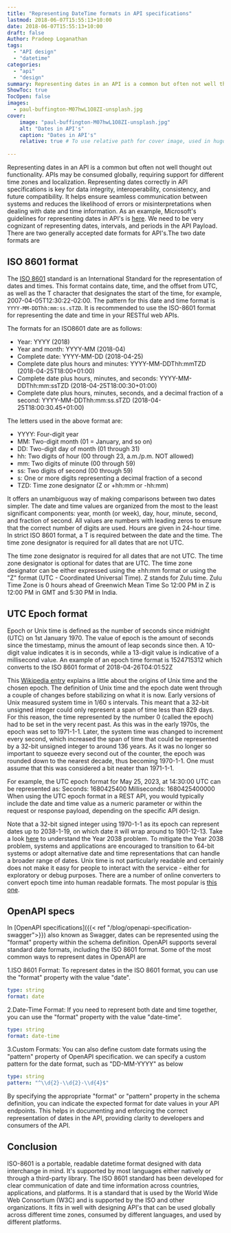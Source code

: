 ```yaml
---
title: "Representing DateTime formats in API specifications"
lastmod: 2018-06-07T15:55:13+10:00
date: 2018-06-07T15:55:13+10:00
draft: false
Author: Pradeep Loganathan
tags: 
  - "API design"
  - "datetime"
categories:
  - "api"
  - "design"
summary: Representing dates in an API is a common but often not well thought out functionality.We need to be very cognizant of representing dates, intervals, and periods in the API Payload. There are two generally accepted date formats for API's.
ShowToc: true
TocOpen: false
images:
  - paul-buffington-M07hwL1O8ZI-unsplash.jpg
cover:
    image: "paul-buffington-M07hwL1O8ZI-unsplash.jpg"
    alt: "Dates in API's"
    caption: "Dates in API's"
    relative: true # To use relative path for cover image, used in hugo Page-bundles
 
---
```



Representing dates in an API is a common but often not well thought out functionality. APIs may be consumed globally, requiring support for different time zones and localization. Representing dates correctly in API specifications is key for data integrity, interoperability, consistency, and future compatibility. It helps ensure seamless communication between systems and reduces the likelihood of errors or misinterpretations when dealing with date and time information. As an example, Microsoft's guidelines for representing dates in API's is [here](https://github.com/Microsoft/api-guidelines/blob/master/Guidelines.md#113-json-serialization-of-dates-and-times). We need to be very cognizant of representing dates, intervals, and periods in the API Payload. There are two generally accepted date formats for API's.The two date formats are

## ISO 8601 format

The [ISO 8601](https://www.iso.org/iso-8601-date-and-time-format.html) standard is an International Standard for the representation of dates and times. This format contains date, time, and the offset from UTC, as well as the T character that designates the start of the time, for example, 2007-04-05T12:30:22-02:00. The pattern for this date and time format is ```YYYY-MM-DDThh:mm:ss.sTZD```. It is recommended to use the ISO-8601 format for representing the date and time in your RESTful web APIs.

The formats for an ISO8601 date are as follows:

- Year: YYYY (2018)
- Year and month: YYYY-MM (2018-04)
- Complete date: YYYY-MM-DD (2018-04-25)
- Complete date plus hours and minutes: YYYY-MM-DDThh:mmTZD (2018-04-25T18:00+01:00)
- Complete date plus hours, minutes, and seconds: YYYY-MM-DDThh:mm:ssTZD (2018-04-25T18:00:30+01:00)
- Complete date plus hours, minutes, seconds, and a decimal fraction of a second: YYYY-MM-DDThh:mm:ss.sTZD (2018-04-25T18:00:30.45+01:00)

The letters used in the above format are:

- YYYY: Four-digit year
- MM: Two-digit month (01 = January, and so on)
- DD: Two-digit day of month (01 through 31)
- hh: Two digits of hour (00 through 23, a.m./p.m. NOT allowed)
- mm: Two digits of minute (00 through 59)
- ss: Two digits of second (00 through 59)
- s: One or more digits representing a decimal fraction of a second
- TZD: Time zone designator (Z or +hh:mm or -hh:mm)

It offers an unambiguous way of making comparisons between two dates simpler. The date and time values are organized from the most to the least significant components: year, month (or week), day, hour, minute, second, and fraction of second. All values are numbers with leading zeros to ensure that the correct number of digits are used. Hours are given in 24-hour time. In strict ISO 8601 format, a T is required between the date and the time. The time zone designator is required for all dates that are not UTC.  

The time zone designator is required for all dates that are not UTC. The time zone designator is optional for dates that are UTC. The time zone designator can be either expressed using the ±hh:mm format or using the "Z" format (UTC - Coordinated Universal Time). Z stands for Zulu time. Zulu Time Zone is 0 hours ahead of Greenwich Mean Time So 12:00 PM in Z is 12:00 PM in GMT and 5:30 PM in India.

## UTC Epoch format

Epoch or Unix time is defined as the number of seconds since midnight (UTC) on 1st January 1970. The value of epoch is the amount of seconds since the timestamp, minus the amount of leap seconds since then. A 10-digit value indicates it is in seconds, while a 13-digit value is indicative of a millisecond value. An example of an epoch time format is 1524715312 which converts to the ISO 8601 format of 2018-04-26T04:01:52Z

This [Wikipedia entry](http://en.wikipedia.org/wiki/Unix_time#History) explains a little about the origins of Unix time and the chosen epoch. The definition of Unix time and the epoch date went through a couple of changes before stabilizing on what it is now. Early versions of Unix measured system time in 1/60 s intervals. This meant that a 32-bit unsigned integer could only represent a span of time less than 829 days. For this reason, the time represented by the number 0 (called the epoch) had to be set in the very recent past. As this was in the early 1970s, the epoch was set to 1971-1-1. Later, the system time was changed to increment every second, which increased the span of time that could be represented by a 32-bit unsigned integer to around 136 years. As it was no longer so important to squeeze every second out of the counter, the epoch was rounded down to the nearest decade, thus becoming 1970-1-1. One must assume that this was considered a bit neater than 1971-1-1.

For example, the UTC epoch format for May 25, 2023, at 14:30:00 UTC can be represented as:
Seconds: 1680425400
Milliseconds: 1680425400000
When using the UTC epoch format in a REST API, you would typically include the date and time value as a numeric parameter or within the request or response payload, depending on the specific API design.

Note that a 32-bit signed integer using 1970-1-1 as its epoch can represent dates up to 2038-1-19, on which date it will wrap around to 1901-12-13. Take a look [here](https://en.wikipedia.org/wiki/Year_2038_problem) to understand the Year 2038 problem. To mitigate the Year 2038 problem, systems and applications are encouraged to transition to 64-bit systems or adopt alternative date and time representations that can handle a broader range of dates. Unix time is not particularly readable and certainly does not make it easy for people to interact with the service - either for exploratory or debug purposes. There are a number of online converters to convert epoch time into human readable formats. The most popular is [this one](https://www.epochconverter.com/).

## OpenAPI specs

In [OpenAPI specifications]({{< ref "/blog/openapi-specification-swagger">}}) also known as Swagger, dates can be represented using the "format" property within the schema definition. OpenAPI supports several standard date formats, including the ISO 8601 format. Some of the most common ways to represent dates in OpenAPI are

1.ISO 8601 Format: To represent dates in the ISO 8601 format, you can use the "format" property with the value "date".

```yaml
type: string
format: date
```

2.Date-Time Format: If you need to represent both date and time together, you can use the "format" property with the value "date-time".

```yaml
type: string
format: date-time
```

3.Custom Formats: You can also define custom date formats using the "pattern" property of OpenAPI specification. we can specify a custom pattern for the date format, such as "DD-MM-YYYY" as below

```yaml
type: string
pattern: "^\\d{2}-\\d{2}-\\d{4}$"
```

By specifying the appropriate "format" or "pattern" property in the schema definition, you can indicate the expected format for date values in your API endpoints. This helps in documenting and enforcing the correct representation of dates in the API, providing clarity to developers and consumers of the API.

## Conclusion

ISO-8601 is a portable, readable datetime format designed with data interchange in mind. It's supported by most languages either natively or through a third-party library. The ISO 8601 standard has been developed for clear communication of date and time information across countries, applications, and platforms. It is a standard that is used by the World Wide Web Consortium (W3C) and is supported by the ISO and other organizations. It fits in well with designing API's that can be used globally across different time zones, consumed by different languages, and used by different platforms.
